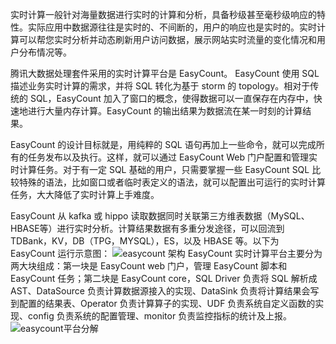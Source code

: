 实时计算一般针对海量数据进行实时的计算和分析，具备秒级甚至毫秒级响应的特性。实际应用中数据源往往是实时的、不间断的，用户的响应也是实时的。实时计算可以帮您实时分析并动态刷新用户访问数据，展示网站实时流量的变化情况和用户分布情况等。

腾讯大数据处理套件采用的实时计算平台是 EasyCount。 EasyCount 使用 SQL 描述业务实时计算的需求，并将 SQL 转化为基于 storm 的 topology。相对于传统的 SQL，EasyCount 加入了窗口的概念，使得数据可以一直保存在内存中，快速地进行大量内存计算。EasyCount 的输出结果为数据流在某一时刻的计算结果。 

EasyCount 的设计目标就是，用纯粹的 SQL 语句再加上一些命令，就可以完成所有的任务发布以及执行。这样，就可以通过 EasyCount Web 门户配置和管理实时计算任务。对于有一定 SQL 基础的用户，只需要掌握一些 EasyCount SQL 比较特殊的语法，比如窗口或者临时表定义的语法，就可以配置出可运行的实时计算任务，大大降低了实时计算上手难度。

EasyCount 从 kafka 或 hippo 读取数据同时关联第三方维表数据（MySQL、HBASE等）进行实时分析。计算结果数据有多重分发途径，可以回流到 TDBank，KV，DB（TPG，MYSQL），ES，以及 HBASE 等。以下为 EasyCount 运行示意图：
![easycount 架构](//mc.qcloudimg.com/static/img/717630e054a64f874b0c1ce5a38c4648/image.png)
EasyCount 实时计算平台主要分为两大块组成：第一块是 EasyCount web 门户，管理 EasyCount 脚本和 EasyCount 任务；第二块是 EasyCount core，SQL Driver 负责将 SQL 解析成 AST、DataSource 负责计算数据源接入的实现、DataSink 负责将计算结果会写到配置的结果表、Operator 负责计算算子的实现、UDF 负责系统自定义函数的实现、config 负责系统的配置管理、monitor 负责监控指标的统计及上报。
![easycount平台分解](//mc.qcloudimg.com/static/img/c226ee7a29eab6bfa5b94ecbc6f01c8a/image.png)